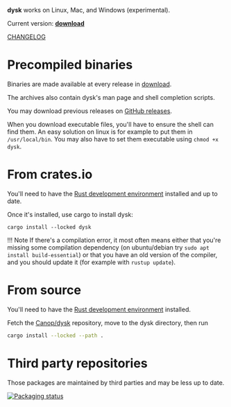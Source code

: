 
**dysk** works on Linux, Mac, and Windows (experimental).

Current version: **<a id=current-version href=../download>download</a>**
<script>
console.log("in script");
fetch("../download/version")
    .then(response => response.text())
    .then(version => {
        console.log(`version: #${version}#`);
        version = version.trim();
        if (!/^\d+(\.\d+)*(-\w+)?$/.test(version)) {
            console.warn("invalid version in download/version");
            return;
        }
        document.getElementById("current-version").textContent = version;
    })
</script>

[CHANGELOG](https://github.com/Canop/dysk/blob/main/CHANGELOG.md)


# Precompiled binaries

Binaries are made available at every release in [download](https://dystroy.org/dysk/download).

The archives also contain dysk's man page and shell completion scripts.


You may download previous releases on [GitHub releases](https://github.com/Canop/dysk/releases).

When you download executable files, you'll have to ensure the shell can find them. An easy solution on linux is for example to put them in `/usr/local/bin`. You may also have to set them executable using `chmod +x dysk`.

# From crates.io

You'll need to have the [Rust development environment](https://www.rustup.rs) installed and up to date.

Once it's installed, use cargo to install dysk:

    cargo install --locked dysk

!!! Note
	If there's a compilation error, it most often means either that you're missing some compilation dependency (on ubuntu/debian try `sudo apt install build-essential`) or that you have an old version of the compiler, and you should update it (for example with `rustup update`).

# From source

You'll need to have the [Rust development environment](https://www.rustup.rs) installed.

Fetch the [Canop/dysk](https://github.com/Canop/dysk) repository, move to the dysk directory, then run

```bash
cargo install --locked --path .
```

# Third party repositories

Those packages are maintained by third parties and may be less up to date.

[![Packaging status](https://repology.org/badge/vertical-allrepos/dysk.svg)](https://repology.org/project/dysk/versions)

